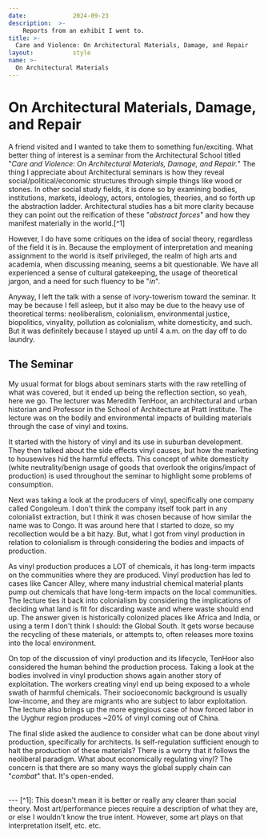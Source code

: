 ```yaml
---
date:             2024-09-23
description:  >-
    Reports from an exhibit I went to.
title: >-
  Care and Violence: On Architectural Materials, Damage, and Repair        
layout:           style
name: >-  
  On Architectural Materials       
---
```


# On Architectural Materials, Damage, and Repair      

A friend visited and I wanted to take them to something fun/exciting. What better thing of interest is a seminar from the Architectural School titled "*Care and Violence: On Architectural Materials, Damage, and Repair.*" The thing I appreciate about Architectural seminars is how they reveal social/political/economic structures through simple things like wood or stones. In other social study fields, it is done so by examining bodies, institutions, markets, ideology, actors, ontologies, theories, and so forth up the abstraction ladder. Architectural studies has a bit more clarity because they can point out the reification of these "*abstract forces*" and how they manifest materially in the world.[^1]

However, I do have some critiques on the idea of social theory, regardless of the field it is in. Because the employment of interpretation and meaning assignment to the world is itself privileged, the realm of high arts and academia, when discussing meaning, seems a bit questionable. We have all experienced a sense of cultural gatekeeping, the usage of theoretical jargon, and a need for such fluency to be "*in*". 

Anyway, I left the talk with a sense of ivory-towerism toward the seminar. It may be because I fell asleep, but it also may be due to the heavy use of theoretical terms: neoliberalism, colonialism, environmental justice, biopolitics, vinyality, pollution as colonialism, white domesticity, and such. But it was definitely because I stayed up until 4 a.m. on the day off to do laundry.

## The Seminar

My usual format for blogs about seminars starts with the raw retelling of what was covered, but it ended up being the reflection section, so yeah, here we go. The lecturer was Meredith TenHoor, an architectural and urban historian and Professor in the School of Architecture at Pratt Institute. The lecture was on the bodily and environmental impacts of building materials through the case of vinyl and toxins. 

It started with the history of vinyl and its use in suburban development. They then talked about the side effects vinyl causes, but how the marketing to housewives hid the harmful effects. This concept of white domesticity (white neutrality/benign usage of goods that overlook the origins/impact of production) is used throughout the seminar to highlight some problems of consumption.

Next was taking a look at the producers of vinyl, specifically one company called Congoleum. I don't think the company itself took part in any colonialist extraction, but I think it was chosen because of how similar the name was to Congo. It was around here that I started to doze, so my recollection would be a bit hazy. But, what I got from vinyl production in relation to colonialism is through considering the bodies and impacts of production. 

As vinyl production produces a LOT of chemicals, it has long-term impacts on the communities where they are produced. Vinyl production has led to cases like Cancer Alley, where many industrial chemical material plants pump out chemicals that have long-term impacts on the local communities. The lecture ties it back into colonialism by considering the implications of deciding what land is fit for discarding waste and where waste should end up. The answer given is historically colonized places like Africa and India, or using a term I don't think I should: the Global South. It gets worse because the recycling of these materials, or attempts to, often releases more toxins into the local environment. 

On top of the discussion of vinyl production and its lifecycle, TenHoor also considered the human behind the production process. Taking a look at the bodies involved in vinyl production shows again another story of exploitation. The workers creating vinyl end up being exposed to a whole swath of harmful chemicals. Their socioeconomic background is usually low-income, and they are migrants who are subject to labor exploitation. The lecture also brings up the more egregious case of how forced labor in the Uyghur region produces ~20% of vinyl coming out of China.

The final slide asked the audience to consider what can be done about vinyl production, specifically for architects. Is self-regulation sufficient enough to halt the production of these materials? There is a worry that it follows the neoliberal paradigm. What about economically regulating vinyl? The concern is that there are so many ways the global supply chain can "*combat*" that. It's open-ended.

<br/>
---
[^1]: This doesn't mean it is better or really any clearer than social theory. Most art/performance pieces require a description of what they are, or else I wouldn't know the true intent. However, some art plays on that interpretation itself, etc. etc.
